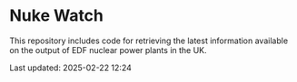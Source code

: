 # Nuke Watch

This repository includes code for retrieving the latest information available on the output of EDF nuclear power plants in the UK.

Last updated: 2025-02-22 12:24